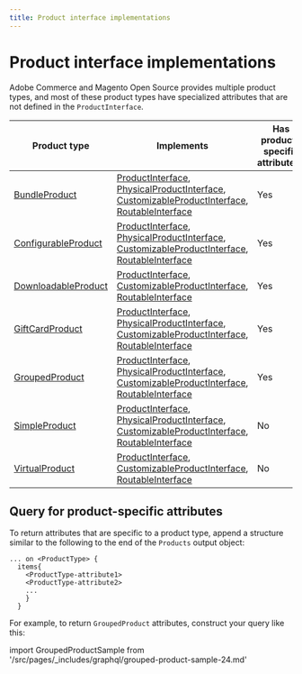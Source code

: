 ```yaml
---
title: Product interface implementations
---
```


# Product interface implementations

Adobe Commerce and Magento Open Source provides multiple product types, and most of these product types have specialized attributes that are not defined in the `ProductInterface`.

Product type | Implements | Has product-specific attributes?
--- | --- | ---
[BundleProduct](bundle.md) | [ProductInterface](../index.md), [PhysicalProductInterface](../index.md#physicalproductinterface), [CustomizableProductInterface](../customizable-option.md), [RoutableInterface](../routable.md) | Yes
[ConfigurableProduct](configurable.md) | [ProductInterface](../index.md), [PhysicalProductInterface](../index.md#physicalproductinterface), [CustomizableProductInterface](../customizable-option.md), [RoutableInterface](../routable.md) | Yes
[DownloadableProduct](downloadable.md) | [ProductInterface](../index.md),  [CustomizableProductInterface](../customizable-option.md), [RoutableInterface](../routable.md)  | Yes
[GiftCardProduct](gift-card.md) | [ProductInterface](../index.md),  [PhysicalProductInterface](../index.md#PhysicalProductInterface), [CustomizableProductInterface](../customizable-option.md), [RoutableInterface](../routable.md)| Yes
[GroupedProduct](grouped.md) | [ProductInterface](../index.md), [PhysicalProductInterface](../index.md#PhysicalProductInterface), [CustomizableProductInterface](../customizable-option.md), [RoutableInterface](../routable.md) | Yes
[SimpleProduct](simple.md) | [ProductInterface](../index.md), [PhysicalProductInterface](../index.md#PhysicalProductInterface), [CustomizableProductInterface](../customizable-option.md), [RoutableInterface](../routable.md) | No
[VirtualProduct](virtual.md) | [ProductInterface](../index.md),  [CustomizableProductInterface](../customizable-option.md), [RoutableInterface](../routable.md) | No

## Query for product-specific attributes

To return attributes that are specific to a product type, append a structure similar to the following to the end of the `Products` output object:

```text
... on <ProductType> {
  items{
    <ProductType-attribute1>
    <ProductType-attribute2>
    ...
    }
  }
```

For example, to return `GroupedProduct` attributes, construct your query like this:

import GroupedProductSample from '/src/pages/_includes/graphql/grouped-product-sample-24.md'

<GroupedProductSample />
